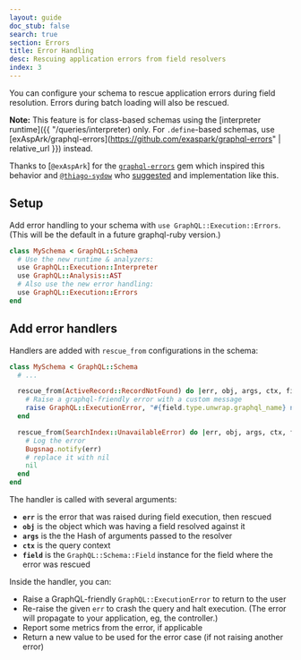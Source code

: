 ```yaml
---
layout: guide
doc_stub: false
search: true
section: Errors
title: Error Handling
desc: Rescuing application errors from field resolvers
index: 3
---
```


You can configure your schema to rescue application errors during field resolution. Errors during batch loading will also be rescued.

__Note:__ This feature is for class-based schemas using the [interpreter runtime]({{ "/queries/interpreter) only. For `.define`-based schemas, use [exAspArk/graphql-errors](https://github.com/exaspark/graphql-errors" | relative_url }}) instead.

Thanks to [`@exAspArk`] for the [`graphql-errors`](https://github.com/exAspArk/graphql-errors) gem which inspired this behavior and [`@thiago-sydow`](https://github.com/thiago-sydow) who [suggested](https://github.com/rmosolgo/graphql-ruby/issues/2139#issuecomment-524913594) and implementation like this.

## Setup

Add error handling to your schema with `use GraphQL::Execution::Errors`. (This will be the default in a future graphql-ruby version.)

```ruby
class MySchema < GraphQL::Schema
  # Use the new runtime & analyzers:
  use GraphQL::Execution::Interpreter
  use GraphQL::Analysis::AST
  # Also use the new error handling:
  use GraphQL::Execution::Errors
end
```

## Add error handlers

Handlers are added with `rescue_from` configurations in the schema:

```ruby
class MySchema < GraphQL::Schema
  # ...

  rescue_from(ActiveRecord::RecordNotFound) do |err, obj, args, ctx, field|
    # Raise a graphql-friendly error with a custom message
    raise GraphQL::ExecutionError, "#{field.type.unwrap.graphql_name} not found"
  end

  rescue_from(SearchIndex::UnavailableError) do |err, obj, args, ctx, field|
    # Log the error
    Bugsnag.notify(err)
    # replace it with nil
    nil
  end
end
```

The handler is called with several arguments:

- __`err`__ is the error that was raised during field execution, then rescued
- __`obj`__ is the object which was having a field resolved against it
- __`args`__ is the the Hash of arguments passed to the resolver
- __`ctx`__ is the query context
- __`field`__ is the `GraphQL::Schema::Field` instance for the field where the error was rescued

Inside the handler, you can:

- Raise a GraphQL-friendly `GraphQL::ExecutionError` to return to the user
- Re-raise the given `err` to crash the query and halt execution. (The error will propagate to your application, eg, the controller.)
- Report some metrics from the error, if applicable
- Return a new value to be used for the error case (if not raising another error)
